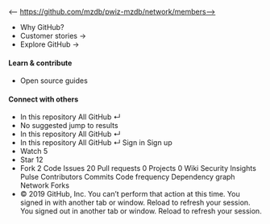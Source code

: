 <-- https://github.com/mzdb/pwiz-mzdb/network/members-->

* Why GitHub? 
* Customer stories →
* Explore GitHub →
#### Learn & contribute
* Open source guides
#### Connect with others
* In this repository  All GitHub  ↵
* No suggested jump to results
* In this repository  All GitHub  ↵
* In this repository  All GitHub  ↵
Sign in  Sign up
* Watch  5 
* Star  12 
* Fork  2 
Code Issues 20 Pull requests 0 Projects 0 Wiki  Security  Insights
Pulse Contributors Commits Code frequency Dependency graph Network Forks
* © 2019 GitHub, Inc.
You can’t perform that action at this time.
You signed in with another tab or window. Reload to refresh your session. You signed out in another tab or window. Reload to refresh your session.